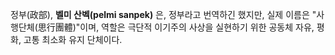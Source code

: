 정부(政部), **벨미 산벡(pelmi sanpek)** 은, 정부라고 번역하긴 했지만, 실제 이름은 "사행단체(思行團體)"이며, 역할은 극단적 이기주의 사상을 실현하기 위한 공동체 자유, 평화, 고통 최소화 유지 단체이다.